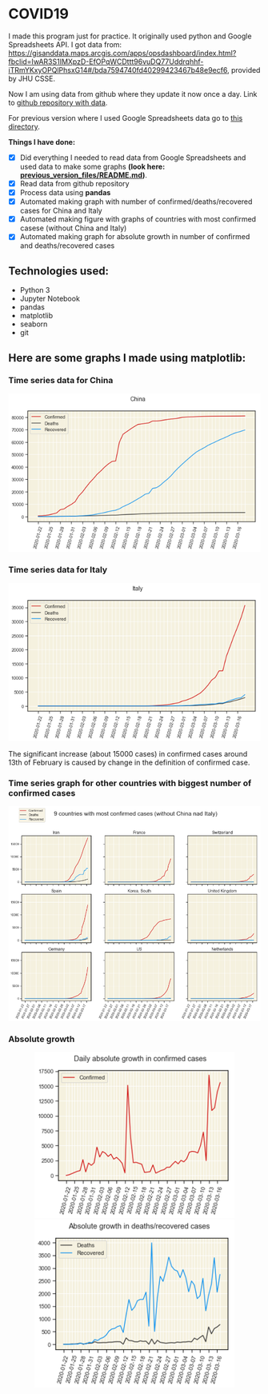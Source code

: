 # COVID19

I made this program just for practice. It originally used python and Google Spreadsheets API. I got data from: https://gisanddata.maps.arcgis.com/apps/opsdashboard/index.html?fbclid=IwAR3S1IMXpzD-EfOPqWCDttt96vuDQ77Uddrqhhf-iTRmYKxyOPQlPhsxG14#/bda7594740fd40299423467b48e9ecf6, provided by JHU CSSE.

Now I am using data from github where they update it now once a day.
Link to [github repository with data](https://github.com/CSSEGISandData/COVID-19).

For previous version where I used Google Spreadsheets data go to [this directory](../previous_version_files).

**Things I have done:**
- [x] Did everything I needed to read data from Google Spreadsheets and used data to make some graphs **(look here: [previous_version_files/README.md](../previous_version_files/README.md))**.
- [x] Read data from github repository
- [x] Process data using **pandas**
- [x] Automated making graph with number of confirmed/deaths/recovered cases for China and Italy
- [x] Automated making figure with graphs of countries with most confirmed casese (without China and Italy)
- [x] Automated making graph for absolute growth in number of confirmed and deaths/recovered cases

## Technologies used:
- Python 3
- Jupyter Notebook
- pandas 
- matplotlib
- seaborn
- git


## Here are some graphs I made using **matplotlib**:

<h3>Time series data for China</h3>
<p align="center">
<img src="img/china.png" width="650" />
</p>

<h3>Time series data for Italy</h3>
<p align="center">
<img src="img/italy.png" width="650" />
</p>

The significant increase (about 15000 cases) in confirmed cases around 13th of February is caused by change in the definition of confirmed case.

<h3>Time series graph for other countries with biggest number of confirmed cases</h3>

<p align="center">
<img src="img/most_confirmed_cases.png">
</p>

<h3>Absolute growth</h3>
<p align="center">
<img src="img/abs_growth_confirmed.png" width="400" />
<img src="img/abs_growth_deaths_recovered.png" width="400" /> 
</p>
